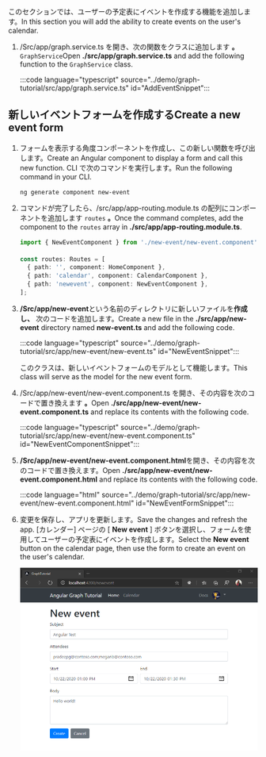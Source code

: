 <!-- markdownlint-disable MD002 MD041 -->

<span data-ttu-id="43d3d-101">このセクションでは、ユーザーの予定表にイベントを作成する機能を追加します。</span><span class="sxs-lookup"><span data-stu-id="43d3d-101">In this section you will add the ability to create events on the user's calendar.</span></span>

1. <span data-ttu-id="43d3d-102">/Src/app/graph.service.ts を開き、次の関数をクラスに追加します **。** `GraphService`</span><span class="sxs-lookup"><span data-stu-id="43d3d-102">Open **./src/app/graph.service.ts** and add the following function to the `GraphService` class.</span></span>

    :::code language="typescript" source="../demo/graph-tutorial/src/app/graph.service.ts" id="AddEventSnippet":::

## <a name="create-a-new-event-form"></a><span data-ttu-id="43d3d-103">新しいイベントフォームを作成する</span><span class="sxs-lookup"><span data-stu-id="43d3d-103">Create a new event form</span></span>

1. <span data-ttu-id="43d3d-104">フォームを表示する角度コンポーネントを作成し、この新しい関数を呼び出します。</span><span class="sxs-lookup"><span data-stu-id="43d3d-104">Create an Angular component to display a form and call this new function.</span></span> <span data-ttu-id="43d3d-105">CLI で次のコマンドを実行します。</span><span class="sxs-lookup"><span data-stu-id="43d3d-105">Run the following command in your CLI.</span></span>

    ```Shell
    ng generate component new-event
    ```

1. <span data-ttu-id="43d3d-106">コマンドが完了したら、/src/app/app-routing.module.ts の配列にコンポーネントを追加します `routes` **。**</span><span class="sxs-lookup"><span data-stu-id="43d3d-106">Once the command completes, add the component to the `routes` array in **./src/app/app-routing.module.ts**.</span></span>

    ```typescript
    import { NewEventComponent } from './new-event/new-event.component';

    const routes: Routes = [
      { path: '', component: HomeComponent },
      { path: 'calendar', component: CalendarComponent },
      { path: 'newevent', component: NewEventComponent },
    ];
    ```

1. <span data-ttu-id="43d3d-107">**/Src/app/new-event**という名前のディレクトリに新しいファイルを**作成し、** 次のコードを追加します。</span><span class="sxs-lookup"><span data-stu-id="43d3d-107">Create a new file in the **./src/app/new-event** directory named **new-event.ts** and add the following code.</span></span>

    :::code language="typescript" source="../demo/graph-tutorial/src/app/new-event/new-event.ts" id="NewEventSnippet":::

    <span data-ttu-id="43d3d-108">このクラスは、新しいイベントフォームのモデルとして機能します。</span><span class="sxs-lookup"><span data-stu-id="43d3d-108">This class will serve as the model for the new event form.</span></span>

1. <span data-ttu-id="43d3d-109">/Src/app/new-event/new-event.component.ts を開き、その内容を次のコードで置き換えます **。**</span><span class="sxs-lookup"><span data-stu-id="43d3d-109">Open **./src/app/new-event/new-event.component.ts** and replace its contents with the following code.</span></span>

    :::code language="typescript" source="../demo/graph-tutorial/src/app/new-event/new-event.component.ts" id="NewEventComponentSnippet":::

1. <span data-ttu-id="43d3d-110">**/Src/app/new-event/new-event.component.html**を開き、その内容を次のコードで置き換えます。</span><span class="sxs-lookup"><span data-stu-id="43d3d-110">Open **./src/app/new-event/new-event.component.html** and replace its contents with the following code.</span></span>

    :::code language="html" source="../demo/graph-tutorial/src/app/new-event/new-event.component.html" id="NewEventFormSnippet":::

1. <span data-ttu-id="43d3d-111">変更を保存し、アプリを更新します。</span><span class="sxs-lookup"><span data-stu-id="43d3d-111">Save the changes and refresh the app.</span></span> <span data-ttu-id="43d3d-112">[カレンダー] ページの [ **New event** ] ボタンを選択し、フォームを使用してユーザーの予定表にイベントを作成します。</span><span class="sxs-lookup"><span data-stu-id="43d3d-112">Select the **New event** button on the calendar page, then use the form to create an event on the user's calendar.</span></span>

    ![新しいイベントフォームのスクリーンショット](images/create-event.png)

